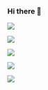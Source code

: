 ### Hi there 👋

<!--
**dandouglas/dandouglas** is a ✨ _special_ ✨ repository because its `README.md` (this file) appears on your GitHub profile.

Here are some ideas to get you started:

- 🔭 I’m currently working on ...
- 🌱 I’m currently learning ...
- 👯 I’m looking to collaborate on ...
- 🤔 I’m looking for help with ...
- 💬 Ask me about ...
- 📫 How to reach me: ...
- 😄 Pronouns: ...
- ⚡ Fun fact: ...
-->

![](https://github-profile-summary-cards.vercel.app/api/cards/profile-details?username=dandouglas&theme=default)

![](https://github-profile-summary-cards.vercel.app/api/cards/repos-per-language?username=dandouglas&theme=default)

![](https://github-profile-summary-cards.vercel.app/api/cards/most-commit-language?username=dandouglas&theme=default)

![](https://github-profile-summary-cards.vercel.app/api/cards/stats?username=dandouglas&theme=default)

![](https://github-profile-summary-cards.vercel.app/api/cards/productive-time?username=dandouglas&theme=default)

